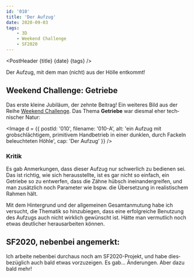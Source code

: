 ```yaml
---
id: '010'
title: 'Der Aufzug'
date: 2020-09-03
tags:
    - 3D
    - Weekend Challenge
    - SF2020
---
```




<script>
    import Image from '$lib/Image.svelte'
	import PostHeader from '$lib/PostHeader.svelte'
</script>



<PostHeader {title} {date} {tags} />

Der Aufzug, mit dem man (nicht) aus der Hölle entkommt!

## Weekend Challenge: Getriebe

Das erste kleine Jubi&shy;läum, der zehnte Beitrag! Ein weiteres Bild aus der Reihe <a href="https://blenderartists.org/c/contests/weekend-challenge/25" target="_blank" rel="noopener noreferrer">Weekend Challenge</a>. Das Thema **Getriebe** war diesmal eher tech&shy;nischer Natur:

<Image d = {{ postId: '010', filename: '010-A',
	alt: 'ein Aufzug mit grobschlächtigem, primitivem Handbetrieb in einer dunklen, durch Fackeln beleuchteten Höhle',
	cap: 'Der Aufzug'
}} />

### Kritik

Es gab Anmer&shy;kungen, dass dieser Aufzug nur schwer&shy;lich zu bedienen sei. Das ist richtig, wie sich heraus&shy;stellte, ist es gar nicht so ein&shy;fach, ein Getriebe so zu ent&shy;werfen, dass die Zähne hübsch inein&shy;ander&shy;grei&shy;fen, und man zusätz&shy;lich noch Para&shy;meter wie bspw. die Über&shy;setzung in realis&shy;tischem Rahmen hält.

Mit dem Hinter&shy;grund und der allge&shy;meinen Gesamt&shy;anmutung habe ich versucht, die Thematik so hinzu&shy;biegen, dass eine erfolg&shy;reiche Benut&shy;zung des Auf&shy;zugs auch nicht wirk&shy;lich ge&shy;wünscht ist. Hätte man vermut&shy;lich noch etwas deut&shy;licher heraus&shy;arbeiten können.

## SF2020, nebenbei angemerkt:

Ich arbeite neben&shy;bei durchaus noch am SF2020-Projekt, und habe dies&shy;bezüg&shy;lich auch bald etwas vorzu&shy;zeigen. Es gab... Änderungen. Aber dazu bald mehr!